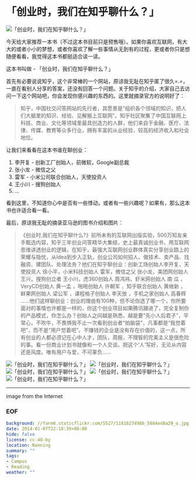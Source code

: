 「创业时，我们在知乎聊什么？」
=============================

![「创业时，我们在知乎聊什么？」](//farm6.staticflickr.com/5527/11818274986_5884ed8a29_o.jpg)

今天给大家推荐一本书（不过这本书目前只是预售哦）。如果你喜欢互联网，有大大的或者小小的梦想，或者你喜欢了解一些事情从无到有的过程，更或者你只是想随便看看，我觉得这本书都挺适合读一读。

这本书叫做 - 「创业时，我们在知乎聊什么？」

首先有必要说说知乎，这个非常棒的一个网站，原谅我无耻在知乎匿了很久=.=，一直在看别人分享的答案，还没有回答一个问题。关于知乎的介绍，大家自己去访问一下这个网站吧，你会发现你感兴趣的东西的。这里就摘录官方的说明好了：

> 知乎，中国社交问答网站的先行者，其愿景是“组织各个领域的知识，把人们大脑里的知识、经验、见解搬上互联网”。知乎社区聚集了中国互联网上科技、商业、文化等领域里最具创造力的人群，他们来自于金融、医疗、法律、传媒、教育等众多行业，拥有丰富的从业经验，较高的经济收入和社会地位。

让我们来看看在这本书谁在聊创业：

1. 李开复 - 创新工厂创始人，前微软，Google副总裁
2. 张小龙 - 微信之父
3. 雷军 - 小米公司联合创始人，天使投资人
4. 王小川 - 搜狗创始人
5. ...

看到这里，不知道你心中是否有一些悸动，或者有一些兴趣呢？如果有，那么这本书也许适合看一看。

最后，原谅我无耻的摘录亚马逊的图书介绍和图片：

> 《创业时,我们在知乎聊什么?》前所未有的互联网出版实验，500万知友亲手甄选内容，知乎三年创业问答精华大集结，史上最真诚创业书，用互联网思维讲透创业的逻辑，在知乎，最强大互联网创业群体真实分享创业路上的荣耀与隐忧，从Idea到步入正轨，创业公司如何招人、做技术、卖产品、找融资、建团队、处理法务？他们在知乎聊创业：创新工场创始人李开复，天使投资人 徐小平，小米科技创始人 雷军，微信之父 张小龙，美团网创始人 王兴，搜狗创立者 王小川，虎360创始人 周鸿祎，虾米网创始人 南 瓜 ，VeryCD创始人 黄一孟 ，啪啪创始人 许朝军 ，知乎联合创始人 黄继新 ，鲜果网创始人 梁公军 ，课程格子创始人 李天放 ，手机之家创始人 高春辉 ……他们这样聊创业：创业的理由有100种，但不论你选了哪一个，你所要面对的事情也许都是一样的，你这个创业项目如果腾讯跟进了，完全复制你的产品模式，你怎么办？创始人之间越是熟悉，越是要“先小人后君子”，平常心，不吹牛，不畏惧我不止一次看到创业者“拍脑袋”，凡事都是“我觉着吧”，而不是“用户觉着吧”。不赚钱的企业是没有存在价值的，这一点，所有创业的人都必须记在心中人才，团队，周报，不理智的完美主义是很危险的事。看一份商业计划书就像和一个人交谈。把这个‘人’写好，无论从内容还是风度。唯有用户与爱，不可辜负……

![「创业时，我们在知乎聊什么？」](//farm6.staticflickr.com/5486/11817936854_c6746be0ba_o.jpg)
![「创业时，我们在知乎聊什么？」](//farm8.staticflickr.com/7387/11818272586_9cbd2fd7a1_o.jpg)
![「创业时，我们在知乎聊什么？」](//farm4.staticflickr.com/3743/11817935744_707cb32c73_o.jpg)
![「创业时，我们在知乎聊什么？」](//farm3.staticflickr.com/2830/11818270016_e00462f04b_o.jpg)
![「创业时，我们在知乎聊什么？」](//farm6.staticflickr.com/5544/11817933264_e46799e9cc_o.jpg)

---
image from the Internet


### EOF
```yaml
background: //farm6.staticflickr.com/5527/11818274986_5884ed8a29_o.jpg
date: 2014-01-07T22:18:39+08:00
hide: false
license: cc-40-by
location: Nanning
summary: ""
tags:
- Campus
- Reading
weather: ""
```
